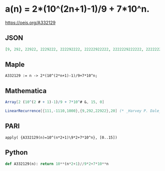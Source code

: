 # a\(n\) \= 2\*\(10^\(2n\+1\)\-1\)/9 \+ 7\*10^n\.
https://oeis.org/A332129
## JSON
```JSON
[9, 292, 22922, 2229222, 222292222, 22222922222, 2222229222222, 222222292222222, 22222222922222222, 2222222229222222222, 222222222292222222222, 22222222222922222222222, 2222222222229222222222222, 222222222222292222222222222, 22222222222222922222222222222, 2222222222222229222222222222222]
```
## Maple
```Maple
A332129 := n -> 2*(10^(2*n+1)-1)/9+7*10^n;
```
## Mathematica
```Mathematica
Array[2 (10^(2 # + 1)-1)/9 + 7*10^# &, 15, 0]
```
```Mathematica
LinearRecurrence[{111,-1110,1000},{9,292,22922},20] (* _Harvey P. Dale_, Jun 25 2020 *)
```
## PARI
```PARI
apply( {A332129(n)=10^(n*2+1)\9*2+7*10^n}, [0..15])
```
## Python
```Python
def A332129(n): return 10**(n*2+1)//9*2+7*10**n
```
